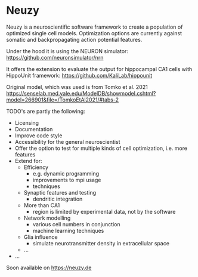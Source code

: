 # Neuzy

Neuzy is a neuroscientific software framework to create a population of optimized single cell models.
Optimization options are currently against somatic and backpropagating action potential features.

Under the hood it is using the NEURON simulator: https://github.com/neuronsimulator/nrn

It offers the extension to evaluate the output for hippocampal CA1 cells with HippoUnit framework: https://github.com/KaliLab/hippounit

Original model, which was used is from Tomko et al. 2021 https://senselab.med.yale.edu/ModelDB/showmodel.cshtml?model=266901&file=/TomkoEtAl2021/#tabs-2

TODO's are partly the following:

- Licensing
- Documentation
- Improve code style
- Accessibility for the general neuroscientist
- Offer the option to test for multiple kinds of cell optimization, i.e. more features
- Extend for:
  - Efficiency
    - e.g. dynamic programming
    - improvements to mpi usage
    - techniques
  - Synaptic features and testing
    - dendritic integration
  - More than CA1
    - region is limited by experimental data, not by the software
  - Network modelling
    - various cell numbers in conjunction
    - machine learning techniques
  - Glia influence
    - simulate neurotransmitter density in extracellular space
  - ...
- ...


Soon available on https://neuzy.de